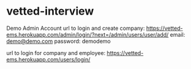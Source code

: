 # vetted-interview

Demo Admin Account
url to login and create company: https://vetted-ems.herokuapp.com/admin/login/?next=/admin/users/user/add/
email: demo@demo.com
password: demodemo


url to login for company and employee: https://vetted-ems.herokuapp.com/users/login/
